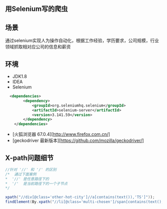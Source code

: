 ## 用Selenium写的爬虫

## 场景
通过selenium实现人为操作自动化，根据工作经验，学历要求，公司规模，行业领域抓取相对应公司的信息和薪资

## 环境
- JDK1.8
- IDEA
- Selenium
```xml
  <dependencies>
        <dependency>
            <groupId>org.seleniumhq.selenium</groupId>
            <artifactId>selenium-server</artifactId>
            <version>3.141.59</version>
        </dependency>
    </dependencies>
```
- [火狐浏览器 67.0.4][http://www.firefox.com.cn/]
- [geckodriver 最新版本][https://github.com/mozilla/geckodriver/]


## X-path问题细节
```java
//针对 '//' 和 '/' 的区别
/*  通过下面案例
*  '//' 是任意路径下的
*  '/'  是当前路径下的一个子节点
*/

xpath("//div[@class='other-hot-city']//a[contains(text()),'TS']"));
findElement(By.xpath("//li[@class='multi-chosen']/span[contains(text(),'TS')]"));

```